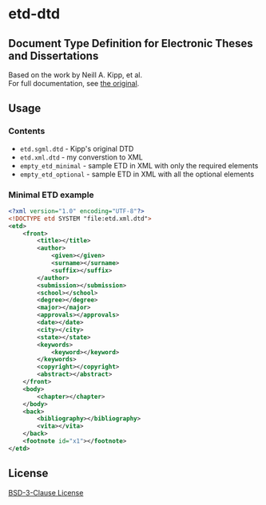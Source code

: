 # etd-dtd
## Document Type Definition for Electronic Theses and Dissertations

Based on the work by Neill A. Kipp, et al.  
For full  documentation, see [the original](http://etd.vt.edu/etd-ml/dtdetds.htm).

## Usage
### Contents
 - `etd.sgml.dtd` - Kipp's original DTD 
 - `etd.xml.dtd` - my converstion to XML 
 - `empty_etd_minimal` - sample ETD in XML with only the required elements
 - `empty_etd_optional` - sample ETD in XML with all the optional elements 

### Minimal ETD example
```xml
<?xml version="1.0" encoding="UTF-8"?>
<!DOCTYPE etd SYSTEM "file:etd.xml.dtd">
<etd>
    <front>
        <title></title>
        <author>
            <given></given>
            <surname></surname>
            <suffix></suffix>
        </author>
        <submission></submission>
        <school></school>
        <degree></degree>
        <major></major>
        <approvals></approvals>
        <date></date>
        <city></city>
        <state></state>
        <keywords>
            <keyword></keyword>
        </keywords>
        <copyright></copyright>
        <abstract></abstract>
    </front>
    <body>
        <chapter></chapter>
    </body>
    <back>
        <bibliography></bibliography>
        <vita></vita>
    </back>
    <footnote id="x1"></footnote>
</etd>
```

## License
[BSD-3-Clause License](https://github.com/Opening-ETDs/etd-dtd/blob/LICENSE)